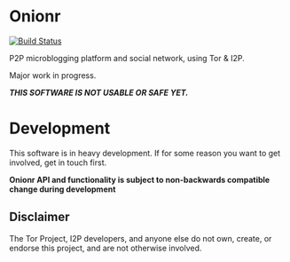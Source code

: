 # Onionr

[![Build Status](https://travis-ci.org/beardog108/onionr.svg?branch=master)](https://travis-ci.org/beardog108/onionr)

P2P microblogging platform and social network, using Tor & I2P.

Major work in progress.

***THIS SOFTWARE IS NOT USABLE OR SAFE YET.***


# Development

This software is in heavy development. If for some reason you want to get involved, get in touch first.

**Onionr API and functionality is subject to non-backwards compatible change during development**

## Disclaimer

The Tor Project, I2P developers, and anyone else do not own, create, or endorse this project, and are not otherwise involved.
